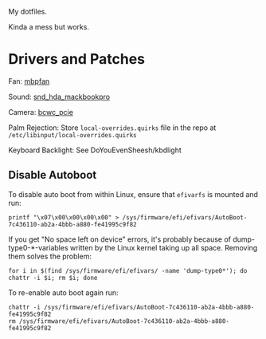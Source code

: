 My dotfiles.

Kinda a mess but works.

# Drivers and Patches
Fan: [mbpfan](https://github.com/linux-on-mac/mbpfan)

Sound: [snd_hda_mackbookpro](https://github.com/davidjo/snd_hda_macbookpro)

Camera: [bcwc_pcie](https://github.com/patjak/facetimehd/wiki) 

Palm Rejection: Store `local-overrides.quirks` file in the repo at `/etc/libinput/local-overrides.quirks`

Keyboard Backlight: See DoYouEvenSheesh/kbdlight

## Disable Autoboot
To disable auto boot from within Linux, ensure that `efivarfs` is mounted and run:
```
printf "\x07\x00\x00\x00\x00" > /sys/firmware/efi/efivars/AutoBoot-7c436110-ab2a-4bbb-a880-fe41995c9f82
```
If you get "No space left on device" errors, it's probably because of dump-type0-*-variables written by the Linux kernel taking up all space. Removing them solves the problem:
```
for i in $(find /sys/firmware/efi/efivars/ -name 'dump-type0*'); do chattr -i $i; rm $i; done
```
To re-enable auto boot again run:
```
chattr -i /sys/firmware/efi/efivars/AutoBoot-7c436110-ab2a-4bbb-a880-fe41995c9f82
rm /sys/firmware/efi/efivars/AutoBoot-7c436110-ab2a-4bbb-a880-fe41995c9f82
```





